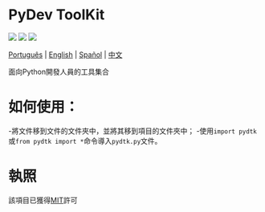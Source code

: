 # PyDev ToolKit

![](https://img.shields.io/github/license/caue-alves/PyDev-ToolKit)
![](https://img.shields.io/github/languages/top/caue-alves/PyDev-ToolKit)
![](https://img.shields.io/github/languages/code-size/caue-alves/PyDev-ToolKit)

[Português](https://github.com/caue-alves/PyDev-ToolKit/blob/master/README.md) |
[English](https://github.com/caue-alves/PyDev-ToolKit/blob/master/International%20READMEs/README-ENGLISH.md) |
[Spañol](https://github.com/caue-alves/PyDev-ToolKit/blob/master/International%20READMEs/README-SPA%C3%91OL.md) |
[中文](https://github.com/caue-alves/PyDev-ToolKit/blob/master/International%20READMEs/README-CHINA.md)

面向Python開發人員的工具集合

# 如何使用：
-將文件移到文件的文件夾中，並將其移到項目的文件夾中；
-使用`import pydtk`或`from pydtk import *`命令導入`pydtk.py`文件。

# 執照
該項目已獲得[MIT](https://github.com/caue-alves/PyDev-ToolKit/blob/master/LICENSE.md)許可
